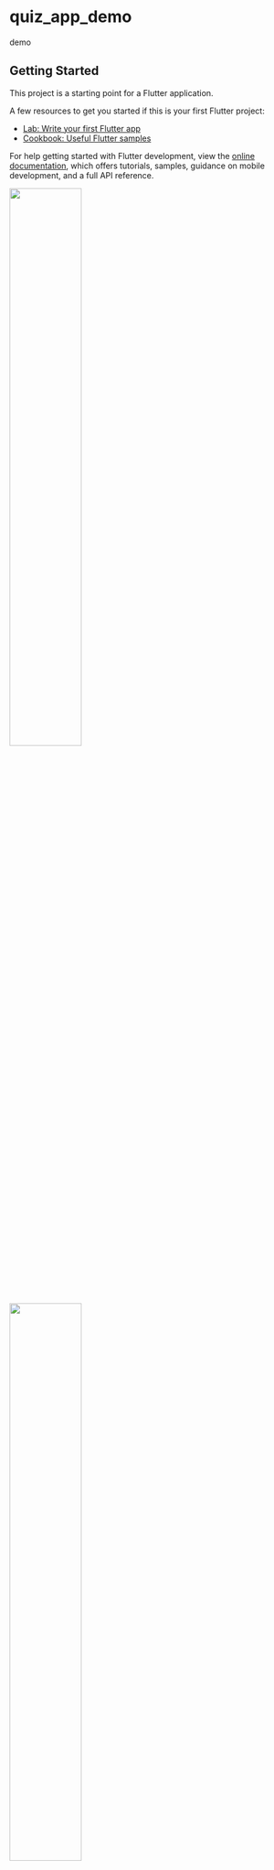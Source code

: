 # quiz_app_demo

demo

## Getting Started

This project is a starting point for a Flutter application.

A few resources to get you started if this is your first Flutter project:

- [Lab: Write your first Flutter app](https://docs.flutter.dev/get-started/codelab)
- [Cookbook: Useful Flutter samples](https://docs.flutter.dev/cookbook)

For help getting started with Flutter development, view the
[online documentation](https://docs.flutter.dev/), which offers tutorials,
samples, guidance on mobile development, and a full API reference.

<p>

<img src = "https://user-images.githubusercontent.com/119835214/221755558-a65411a2-8ef1-402b-8d13-75c34a2f7d9c.JPG" height = "50%" width = "50%">
<img src = "https://user-images.githubusercontent.com/119835214/221755564-72d51f47-145f-4cf9-8c15-e79f88786549.JPG" height = "50%" width = "50%">
<img src = "https://user-images.githubusercontent.com/119835214/221755565-6351facf-a8e6-4e5d-8a02-9f07a7ebe2a8.JPG" height = "50%" width = "50%">

</p>
